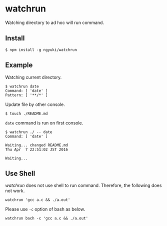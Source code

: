 # watchrun

Watching directory to ad hoc will run command.

## Install

```console
$ npm install -g ngyuki/watchrun
```

## Example

Watching current directory.

```console
$ watchrun date
Command: [ 'date' ]
Pattern: [ '**/*' ]
```

Update file by other console.

```console
$ touch ./README.md
```

`date` command is run on first console. 

```console
$ watchrun ./ -- date
Command: [ 'date' ]

Waiting... changed README.md
Thu Apr  7 22:51:02 JST 2016

Waiting...
```

## Use Shell

*watchrun* does not use shell to run command.
Therefore, the following does not work.

```
watchrun 'gcc a.c && ./a.out'
```

Please use `-c` option of bash as below.

```
watchrun bach -c 'gcc a.c && ./a.out'
```
